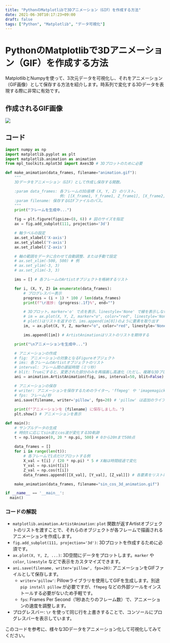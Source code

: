 ```yaml
---
title: "PythonのMatplotlibで3Dアニメーション（GIF）を作成する方法"
date: 2021-06-30T10:17:23+09:00
draft: false
tags: ["Python", "Matplotlib", "データ可視化"] 
---
```

<!--more-->
# PythonのMatplotlibで3Dアニメーション（GIF）を作成する方法

MatplotlibとNumpyを使って、3次元データを可視化し、それをアニメーション（GIF画像）として保存する方法を紹介します。時系列で変化する3Dデータを表現する際に非常に有効です。

## 作成されるGIF画像

![](.././ani.gif)

## コード

```python
import numpy as np 
import matplotlib.pyplot as plt
import matplotlib.animation as animation
from mpl_toolkits.mplot3d import Axes3D # 3Dプロットのために必要

def make_animation(data_frames, filename="animation.gif"):
    """
    3Dデータをアニメーション（GIF）として作成し保存する関数。

    :param data_frames: 各フレームの3D座標 (X, Y, Z) のリスト。
                        例: [[X_frame1, Y_frame1, Z_frame1], [X_frame2, Y_frame2, Z_frame2], ...]
    :param filename: 保存するGIFファイルのパス。
    """
    print("フレームを生成中...")

    fig = plt.figure(figsize=(8, 6)) # 図のサイズを指定
    ax = fig.add_subplot(111, projection='3d')

    # 軸ラベルの設定
    ax.set_xlabel('X-axis')
    ax.set_ylabel('Y-axis')
    ax.set_zlabel('Z-axis')

    # 軸の範囲をデータに合わせて自動調整、または手動で設定
    # ax.set_xlim(-500, 500) # 例
    # ax.set_ylim(-3, 3)
    # ax.set_zlim(-3, 3)

    ims = [] # 各フレームのArtistオブジェクトを格納するリスト

    for i, (X, Y, Z) in enumerate(data_frames):
        # プログレスバー表示
        progress = (i + 1) * 100 / len(data_frames)
        print(f"\r進捗: {progress:.1f}%", end="")

        # 3Dプロット。marker='o' で点を表示、linestyle='None' で線を表示しない
        # im = ax.plot(X, Y, Z, marker="o", color="red", linestyle='None')
        # plot()はリストを返すので、ims.append(im[0])のように要素を取り出す
        im, = ax.plot(X, Y, Z, marker="o", color="red", linestyle='None') # カンマでアンパック

        ims.append([im]) # ArtistAnimationはリストのリストを期待する

    print("\nアニメーションを生成中...")

    # アニメーションの作成
    # fig: アニメーションの対象となるFigureオブジェクト
    # ims: 各フレームのArtistオブジェクトのリスト
    # interval: フレーム間の遅延時間（ミリ秒）
    # blit: Trueにすると、変更された部分のみを再描画し高速化（ただし、複雑な3Dプロットでは問題を起こす可能性あり）
    ani = animation.ArtistAnimation(fig, ims, interval=50, blit=False)

    # アニメーションの保存
    # writer: アニメーションを保存するためのライター。'ffmpeg' や 'imagemagick' などが必要になる場合がある。
    # fps: フレーム/秒
    ani.save(filename, writer='pillow', fps=20) # 'pillow' は追加のライブラリ不要でGIF保存可能
    
    print(f"アニメーションを {filename} に保存しました。")
    plt.show() # アニメーションを表示

def main():
    # サンプルデータの生成
    # 時刻tに応じてsin波とcos波が変化する3D軌跡
    t = np.linspace(0, 20 * np.pi, 500) # 0から20πまで500点
    
    data_frames = []
    for i in range(len(t)):
        # 各フレームで1点だけプロットする例
        X_val = t[i] / (20 * np.pi) * 5 # X軸は時間経過で変化
        Y_val = np.sin(t[i])
        Z_val = np.cos(t[i])
        data_frames.append([[X_val], [Y_val], [Z_val]]) # 各要素をリストにする

    make_animation(data_frames, filename="sin_cos_3d_animation.gif")

if __name__ == '__main__':
  main()
```

### コードの解説

-   `matplotlib.animation.ArtistAnimation`: `plot` 関数が返すArtistオブジェクトのリストを渡すことで、それらのオブジェクトが各フレームで描画されるアニメーションを作成します。
-   `fig.add_subplot(111, projection='3d')`: 3Dプロットを作成するために必須です。
-   `ax.plot(X, Y, Z, ...)`: 3D空間にデータをプロットします。`marker` や `color`, `linestyle` などで表示をカスタマイズできます。
-   `ani.save(filename, writer='pillow', fps=20)`: アニメーションをGIFファイルとして保存します。
    -   `writer='pillow'`: Pillowライブラリを使用してGIFを生成します。別途 `pip install pillow` が必要ですが、`ffmpeg` などの外部ツールをインストールする必要がないため手軽です。
    -   `fps`: Frames Per Second（1秒あたりのフレーム数）で、アニメーションの速度を調整します。
-   プログレスバー: `\r` を使って同じ行を上書きすることで、コンソールにプログレスバーを表示しています。

このコードを参考に、様々な3Dデータをアニメーション化して可視化してみてください。

```